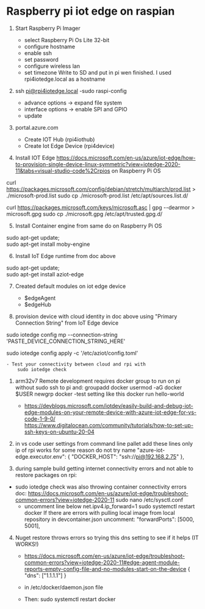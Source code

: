 # Raspberry pi iot edge on raspian
1. Start Raspberry Pi Imager
    - select Raspberry Pi Os Lite 32-bit
    - configure hostname
    - enable ssh
    - set password
    - configure wireless lan
    - set timezone
Write to SD and put in pi wen finished. I used rpi4iotedge.local as a hostname


2. ssh pi@rpi4iotedge.local
    -sudo raspi-config
    - advance options -> expand file system
    - interface options -> enable SPI and GPIO
    - update

3. portal.azure.com
    - Create IOT Hub (rpi4iothub)
    - Create Iot Edge Device (rpi4device)

4. Install IOT Edge https://docs.microsoft.com/en-us/azure/iot-edge/how-to-provision-single-device-linux-symmetric?view=iotedge-2020-11&tabs=visual-studio-code%2Crpios on Raspberry Pi OS


curl https://packages.microsoft.com/config/debian/stretch/multiarch/prod.list > ./microsoft-prod.list
sudo cp ./microsoft-prod.list /etc/apt/sources.list.d/

curl https://packages.microsoft.com/keys/microsoft.asc | gpg --dearmor > microsoft.gpg
sudo cp ./microsoft.gpg /etc/apt/trusted.gpg.d/

5. Install Container engine from same do on Raspberry Pi OS

sudo apt-get update; \
  sudo apt-get install moby-engine

6. Install IoT Edge runtime from doc above

sudo apt-get update; \
  sudo apt-get install aziot-edge

7. Created default modules on iot edge device
    - $edgeAgent
    - $edgeHub

7. provision device with cloud identity in doc above using "Primary Connection String" from IoT Edge device

sudo iotedge config mp --connection-string 'PASTE_DEVICE_CONNECTION_STRING_HERE'

sudo iotedge config apply -c '/etc/aziot/config.toml'

    - Test your connectivity between cloud and rpi with
        sudo iotedge check


1. arm32v7 Remote development requires docker group to run on pi without sudo ssh to pi and:
groupadd docker
usermod -aG docker $USER
newgrp docker 
 -test setting like this
docker run hello-world 

    - https://devblogs.microsoft.com/iotdev/easily-build-and-debug-iot-edge-modules-on-your-remote-device-with-azure-iot-edge-for-vs-code-1-9-0/
    https://www.digitalocean.com/community/tutorials/how-to-set-up-ssh-keys-on-ubuntu-20-04
2. in vs code user settings from command line pallet add these lines only ip of rpi works for some reason do not try name
    "azure-iot-edge.executor.env": {
        "DOCKER_HOST": "ssh://pi@192.168.2.75"
    },


3. during sample build getting internet connectivity errors and not able to restore packages on rpi:
 - sudo iotedge check was also throwing container connectivity errors doc: https://docs.microsoft.com/en-us/azure/iot-edge/troubleshoot-common-errors?view=iotedge-2020-11
sudo nano /etc/sysctl.conf
    - uncomment line below
net.ipv4.ip_forward=1
sudo systemctl restart docker
 If there are errors with pulling local image from local repository in devcontainer.json uncomment:
 "forwardPorts": [5000, 5001],
4. Nuget restore throws errors so trying this dns setting to see if it helps (IT WORKS!)
    - https://docs.microsoft.com/en-us/azure/iot-edge/troubleshoot-common-errors?view=iotedge-2020-11#edge-agent-module-reports-empty-config-file-and-no-modules-start-on-the-device
{
    "dns": ["1.1.1.1"]
}

    - in /etc/docker/daemon.json file
    - Then:
sudo systemctl restart docker
